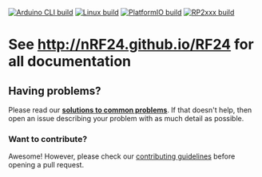 [![Arduino CLI build](https://github.com/nRF24/RF24/workflows/Arduino%20CLI%20build/badge.svg)](https://github.com/nRF24/RF24/actions?query=workflow%3A%22Arduino+CLI+build%22)
[![Linux build](https://github.com/nRF24/RF24/workflows/Linux%20build/badge.svg)](https://github.com/nRF24/RF24/actions?query=workflow%3A%22Linux+build%22)
[![PlatformIO build](https://github.com/nRF24/RF24/actions/workflows/build_platformIO.yml/badge.svg)](https://github.com/nRF24/RF24/actions/workflows/build_platformIO.yml)
[![RP2xxx build](https://github.com/nRF24/RF24/actions/workflows/build_rp2xxx.yml/badge.svg)](https://github.com/nRF24/RF24/actions/workflows/build_rp2xxx.yml)

# See http://nRF24.github.io/RF24 for all documentation

## Having problems?
Please read our **[solutions to common problems](COMMON_ISSUES.md)**. If that doesn't help, then open an issue describing your problem with as much detail as possible.

### Want to contribute?
Awesome! However, please check our [contributing guidelines](CONTRIBUTING.md) before opening a pull request.
